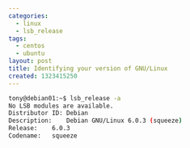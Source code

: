 ```yaml
---
categories:
  - linux
  - lsb_release
tags:
  - centos
  - ubuntu
layout: post
title: Identifying your version of GNU/Linux
created: 1323415250
---
```


<!-- markdownlint-disable -->
```bash
tony@debian01:~$ lsb_release -a
No LSB modules are available.
Distributor ID:	Debian
Description:	Debian GNU/Linux 6.0.3 (squeeze)
Release:	6.0.3
Codename:	squeeze
```
<!-- markdownlint-enable -->
